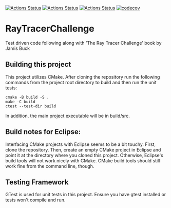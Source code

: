[![Actions Status](https://github.com/NianZo/RayTracerChallenge/workflows/Build%20and%20Test/badge.svg)](https://github.com/NianZo/RayTracerChallenge/actions)
[![Actions Status](https://github.com/NianZo/RayTracerChallenge/workflows/Clang%20Format/badge.svg)](https://github.com/NianZo/RayTracerChallenge/actions)
[![Actions Status](https://github.com/NianZo/RayTracerChallenge/workflows/Clang%20Tidy/badge.svg)](https://github.com/NianZo/RayTracerChallenge/actions)
[![codecov](https://codecov.io/gh/NianZo/RayTracerChallenge/branch/main/graph/badge.svg?token=PC1EF3KWN5)](https://codecov.io/gh/NianZo/RayTracerChallenge)
# RayTracerChallenge
Test driven code following along with 'The Ray Tracer Challenge' book by Jamis Buck

## Building this project
This project utilizes CMake. After cloning the repository run the following commands from the project root directory to build and then run the unit tests:
```
cmake -B build -S .
make -C build
ctest --test-dir build
```
In addition, the main project executable will be in build/src.

## Build notes for Eclipse:
Interfacing CMake projects with Eclipse seems to be a bit touchy. First, clone the repository. Then, create an empty CMake project in Eclipse and point it at the directory where you cloned this project. Otherwise, Eclipse's build tools will not work nicely with CMake. CMake build tools should still work fine from the command line, though.

## Testing Framework
GTest is used for unit tests in this project. Ensure you have gtest installed or tests won't compile and run.
